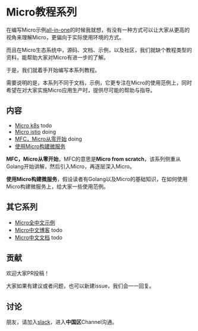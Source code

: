 # Micro教程系列

在编写Micro示例[all-in-one][cn-examples]的时候我就想，有没有一种方式可以让大家从更高的视角来理解Micro，更偏向于实际使用环境的方式。

而且在Micro生态系统中，源码、文档、示例，以及社区，我们就缺个教程类型的资料，能帮助大家对Micro有进一步的了解。

于是，我们就着手开始编写本系列教程。

需要说明的是，本系列不同于文档，示例，它更专注在Micro的使用范例上，同时希望在对大家实施Micro应用生产时，提供尽可能的帮助与指导。

## 内容

- [Micro k8s](./micro-k8s) todo
- [Micro istio](./micro-istio) doing
- [MFC，Micro从零开始](./micro-from-scratch) doing
- [使用Micro构建微服务](./microservice-in-micro)

**MFC，Micro从零开始**，MFC的意思是**Micro from scratch**，该系列侧重从Golang开始讲解，然后引入Micro，再逐层深入Micro。

**使用Micro构建微服务**，假设读者有Golang以及Micro的基础知识，在如何使用Micro构建微服务上，给大家一些使用范例。

## 其它系列

- [Micro全中文示例][cn-examples]
- [Micro中文博客][cn-blogs] todo
- [Micro中文文档][cn-docs] todo

[cn-examples]: https://github.com/micro-in-cn/all-in-one
[cn-blogs]: https://github.com/micro-in-cn/blogs
[cn-docs]: https://github.com/micro-in-cn/docs

## 贡献

欢迎大家PR投稿！

大家如果有建议或者问题，也可以新建issue，我们会一一回复。

## 讨论

朋友，请加入[slack](http://slack.micro.mu/)，进入**中国区**Channel沟通。
